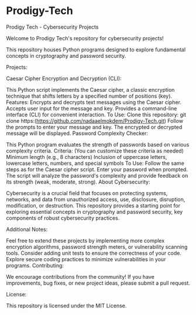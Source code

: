# Prodigy-Tech
Prodigy Tech - Cybersecurity Projects

Welcome to Prodigy Tech's repository for cybersecurity projects!

This repository houses Python programs designed to explore fundamental concepts in cryptography and password security.

Projects:

Caesar Cipher Encryption and Decryption (CLI):

This Python script implements the Caesar cipher, a classic encryption technique that shifts letters by a specified number of positions (key).
Features:
Encrypts and decrypts text messages using the Caesar cipher.
Accepts user input for the message and key.
Provides a command-line interface (CLI) for convenient interaction.
To Use:
Clone this repository: git clone https:(https://github.com/nadaaelmokdem/Prodigy-Tech.git)
Follow the prompts to enter your message and key.
The encrypted or decrypted message will be displayed.
Password Complexity Checker:

This Python program evaluates the strength of passwords based on various complexity criteria.
Criteria: (You can customize these criteria as needed)
Minimum length (e.g., 8 characters)
Inclusion of uppercase letters, lowercase letters, numbers, and special symbols
To Use:
Follow the same steps as for the Caesar cipher script.
Enter your password when prompted.
The script will analyze the password's complexity and provide feedback on its strength (weak, moderate, strong).
About Cybersecurity:

Cybersecurity is a crucial field that focuses on protecting systems, networks, and data from unauthorized access, use, disclosure, disruption, modification, or destruction. This repository provides a starting point for exploring essential concepts in cryptography and password security, key components of robust cybersecurity practices.

Additional Notes:

Feel free to extend these projects by implementing more complex encryption algorithms, password strength meters, or vulnerability scanning tools.
Consider adding unit tests to ensure the correctness of your code.
Explore secure coding practices to minimize vulnerabilities in your programs.
Contributing:

We encourage contributions from the community! If you have improvements, bug fixes, or new project ideas, please submit a pull request.

License:

This repository is licensed under the MIT License.
